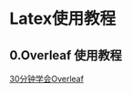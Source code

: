 # Latex使用教程
## 0.Overleaf 使用教程
[30分钟学会Overleaf](https://www.overleaf.com/learn/latex/Learn_LaTeX_in_30_minutes)
